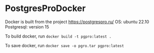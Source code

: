 # PostgresProDocker

Docker is built from the project https://postgrespro.ru/ 
OS: ubuntu 22.10
Postgresql: version 15

To build docker, run ```docker build -t pgpro:latest .```

To save docker, run ```docker save -o pgro.tar pgpro:latest```
